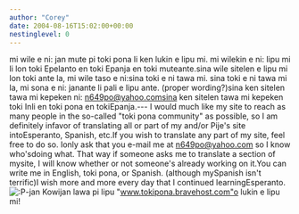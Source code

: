 ```yaml
---
author: "Corey"
date: 2004-08-16T15:02:00+00:00
nestinglevel: 0
---
```

mi wile e ni: jan mute pi toki pona li ken lukin e lipu mi. mi wilekin e ni: lipu mi li lon toki Epelanto en toki Epanja en toki muteante.sina wile sitelen e lipu mi lon toki ante la, mi wile taso e ni:sina toki e ni tawa mi. sina toki e ni tawa mi la, mi sona e ni: janante li pali e lipu ante. (proper wording?)sina ken sitelen tawa mi kepeken ni: [n649po@yahoo.comsina](mailto://n649po@yahoo.comsina) ken sitelen tawa mi kepeken toki Inli en toki pona en tokiEpanja.---
I would much like my site to reach as many people in the so-called "toki pona community" as possible, so I am definitely infavor of translating all or part of my and/or Pije's site intoEsperanto, Spanish, etc.If you wish to translate any part of my site, feel free to do so. Ionly ask that you e-mail me at [n649po@yahoo.com](mailto://n649po@yahoo.com) so I know who'sdoing what. That way if someone asks me to translate a section of mysite, I will know whether or not someone's already working on it.You can write me in English, toki pona, or Spanish. (although mySpanish isn't terrific)I wish more and more every day that I continued learningEsperanto. ![:P](images/smilies/icon_razz.gif "Razz")\-jan Kowijan lawa pi lipu "www.tokipona.bravehost.com"o lukin e lipu mi!